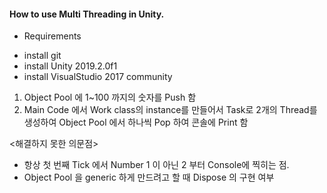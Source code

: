 
#### How to use Multi Threading in Unity.

* Requirements
- install git
- install Unity 2019.2.0f1
- install VisualStudio 2017 community

1. Object Pool 에 1~100 까지의 숫자를 Push 함
2. Main Code 에서 Work class의 instance를 만들어서 Task로 2개의 Thread를 생성하여 Object Pool 에서 하나씩 Pop 하여 콘솔에 Print 함

<해결하지 못한 의문점>
- 항상 첫 번째 Tick 에서 Number 1 이 아닌 2 부터 Console에 찍히는 점.
- Object Pool 을 generic 하게 만드려고 할 때 Dispose 의 구현 여부

